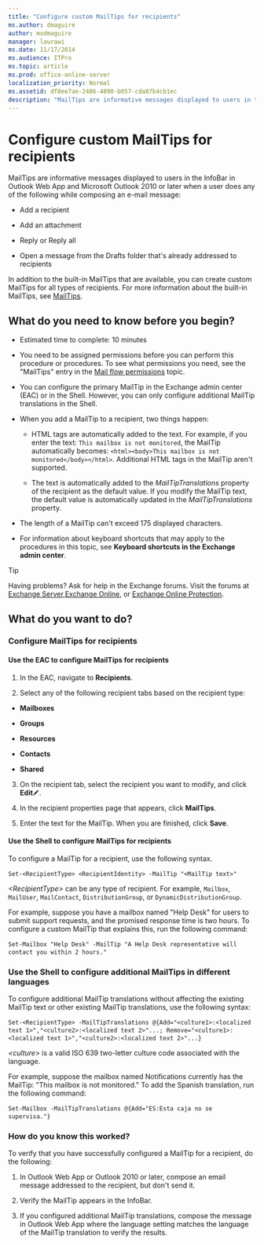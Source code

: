 ```yaml
---
title: "Configure custom MailTips for recipients"
ms.author: dmaguire
author: msdmaguire
manager: laurawi
ms.date: 11/17/2014
ms.audience: ITPro
ms.topic: article
ms.prod: office-online-server
localization_priority: Normal
ms.assetid: df8ee7ae-2486-4890-b057-cda87b4cb1ec
description: "MailTips are informative messages displayed to users in the InfoBar in Outlook Web App and Microsoft Outlook 2010 or later when a user does any of the following while composing an e-mail message:"
---
```


# Configure custom MailTips for recipients

MailTips are informative messages displayed to users in the InfoBar in Outlook Web App and Microsoft Outlook 2010 or later when a user does any of the following while composing an e-mail message: 
  
- Add a recipient
    
- Add an attachment
    
- Reply or Reply all
    
- Open a message from the Drafts folder that's already addressed to recipients
    
In addition to the built-in MailTips that are available, you can create custom MailTips for all types of recipients. For more information about the built-in MailTips, see [MailTips](mailtips.md).
  
## What do you need to know before you begin?

- Estimated time to complete: 10 minutes
    
- You need to be assigned permissions before you can perform this procedure or procedures. To see what permissions you need, see the "MailTips" entry in the [Mail flow permissions](http://technet.microsoft.com/library/f49f4fb5-af75-43cb-900f-c5f7b8cfa143.aspx) topic. 
    
- You can configure the primary MailTip in the Exchange admin center (EAC) or in the Shell. However, you can only configure additional MailTip translations in the Shell.
    
- When you add a MailTip to a recipient, two things happen:
    
  - HTML tags are automatically added to the text. For example, if you enter the text:  `This mailbox is not monitored`, the MailTip automatically becomes:  `<html><body>This mailbox is not monitored</body></html>`. Additional HTML tags in the MailTip aren't supported.
    
  - The text is automatically added to the  _MailTipTranslations_ property of the recipient as the default value. If you modify the MailTip text, the default value is automatically updated in the  _MailTipTranslations_ property. 
    
- The length of a MailTip can't exceed 175 displayed characters.
    
- For information about keyboard shortcuts that may apply to the procedures in this topic, see **Keyboard shortcuts in the Exchange admin center**.
    
> [!TIP]
> Having problems? Ask for help in the Exchange forums. Visit the forums at [Exchange Server](https://go.microsoft.com/fwlink/p/?linkId=60612),[Exchange Online](https://go.microsoft.com/fwlink/p/?linkId=267542), or [Exchange Online Protection](https://go.microsoft.com/fwlink/p/?linkId=285351). 
  
## What do you want to do?

### Configure MailTips for recipients

#### Use the EAC to configure MailTips for recipients

1. In the EAC, navigate to **Recipients**.
    
2. Select any of the following recipient tabs based on the recipient type:
    
  - **Mailboxes**
    
  - **Groups**
    
  - **Resources**
    
  - **Contacts**
    
  - **Shared**
    
3. On the recipient tab, select the recipient you want to modify, and click **Edit**![Edit icon](../../media/ITPro_EAC_EditIcon.gif).
    
4. In the recipient properties page that appears, click **MailTips**.
    
5. Enter the text for the MailTip. When you are finished, click **Save**.
    
#### Use the Shell to configure MailTips for recipients

To configure a MailTip for a recipient, use the following syntax.
  
```
Set-<RecipientType> <RecipientIdentity> -MailTip "<MailTip text>"
```

 _\<RecipientType\>_ can be any type of recipient. For example,  `Mailbox`,  `MailUser`,  `MailContact`,  `DistributionGroup`, or  `DynamicDistributionGroup`.
  
For example, suppose you have a mailbox named "Help Desk" for users to submit support requests, and the promised response time is two hours. To configure a custom MailTip that explains this, run the following command:
  
```
Set-Mailbox "Help Desk" -MailTip "A Help Desk representative will contact you within 2 hours."
```

### Use the Shell to configure additional MailTips in different languages

To configure additional MailTip translations without affecting the existing MailTip text or other existing MailTip translations, use the following syntax:
  
```
Set-<RecipientType> -MailTipTranslations @{Add="<culture1>:<localized text 1>","<culture2>:<localized text 2>"...; Remove="<culture1>:<localized text 1>","<culture2>:<localized text 2>"...}
```

 _\<culture\>_ is a valid ISO 639 two-letter culture code associated with the language. 
  
For example, suppose the mailbox named Notifications currently has the MailTip: "This mailbox is not monitored." To add the Spanish translation, run the following command:
  
```
Set-Mailbox -MailTipTranslations @{Add="ES:Esta caja no se supervisa."}
```

### How do you know this worked?

To verify that you have successfully configured a MailTip for a recipient, do the following:
  
1. In Outlook Web App or Outlook 2010 or later, compose an email message addressed to the recipient, but don't send it.
    
2. Verify the MailTip appears in the InfoBar.
    
3. If you configured additional MailTip translations, compose the message in Outlook Web App where the language setting matches the language of the MailTip translation to verify the results.
    


